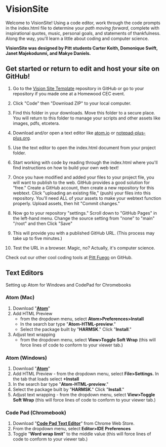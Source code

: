# VisionSite

Welcome to VisionSite! Using a code editor, work through the code prompts in the index.html file to determine your *path moving forward*, complete with inspirational quotes, music, personal goals, and statements of thankfulness. Along the way, you'll learn a little about coding and computer science. 

**VisionSite was designed by Pitt students Carter Keith, Domonique Swift, Janet Majekodunmi, and Makye Daniels.**     
    
    
## Get started or return to edit and host your site on GitHub! 

1. Go to the [Vision Site Template](https://github.com/VisionSite/VisionSite-template) repository in GitHub or go to your repository if you made one at a Homewood CEC event.

2. Click "Code" then "Download ZIP" to your local computer. 

3. Find this folder in your downloads. Move this folder to a secure place. You will return to this folder to manage your scripts and other assets like images, pdfs, etcetera. 

4. Download and/or open a text editor like [atom.io](https://atom.io) or [notepad-plus-plus.org](notepad-plus-plus.org). 

5. Use the text editor to open the index.html document from your project folder.  

6. Start working with code by reading through the index.html where you'll find instructions on how to build your own web text! 

7. Once you have modified and added your files to your project file, you will want to publish to the web. GitHub provides a good solution for "free." Create a GitHub account, then create a new repository for this webtext. Click  "uploading an existing file," (push) your files into this repository. You'll need ALL of your assets to make your webtext function properly. Upload assets, then hit "Commit changes." 

8. Now go to your repository "settings." Scroll down to "GitHub Pages" in the left-hand menu. Change the source setting from "none" to "main" "/root" and then Click "Save"

9. This will provide you with a published GitHub URL. (This process may take up to five minutes.)

10. Test the URL in a browser. Magic, no? Actually, it's computer science.  
 


Check out our other cool coding tools at [Pitt Fuego](https://github.com/orgs/Pitt-Fuego) on GitHub.




## Text Editors 

Setting up Atom for Windows and CodePad for Chromebooks 

### Atom (Mac)


1. Download "**[Atom](https://atom.io)**" 
1. Add HTML Preview 
	- from the dropdown menu, select **Atom>Preferences>Install**
	- In the search bar type "**Atom-HTML-preview**." 
	- Select the package built by "**HARMSK**." Click "**Install**."
1. Adjust text wrapping 
	 -	from the dropdown menu, select **View>Toggle Soft Wrap** (this will force lines of code to conform to your viewer tab.)

### Atom (Windows)

1. Download "**[Atom](https://atom.io)**"
1. Add HTML Preview - from the dropdown menu, select **File>Settings.** In the tab that loads select **+Install** 
1. In the search bar type "**Atom-HTML-preview**." 
1. Select the package built by "**HARMSK**." Click "**Install**."
1. Adjust text wrapping - from the dropdown menu, select **View>Toggle Soft Wrap** (this will force lines of code to conform to your viewer tab.)

### Code Pad (Chromebook)

1. Download "**[Code Pad Text Editor](https://chrome.google.com/webstore/detail/code-pad-text-editor/adaepfiocmagdimjecpifghcgfjlfmkh?hl=en-GB)**" from Chrome Web Store. 
1. From the dropdown menu, select **Editor>IDE Preferences**
1. Toggle "**Word wrap limit**" to the middle value (this will force lines of code to conform to your viewer tab.)<p>&nbsp;</p>



